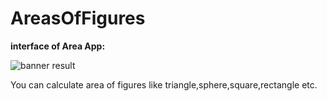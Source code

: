 # AreasOfFigures
**interface of Area App:**

![banner result](https://github.com/Balakishi/AreasOfFigures/blob/master/%C4%B0nterface%20of%20area_app.PNG)

You can calculate area of figures like triangle,sphere,square,rectangle etc.
